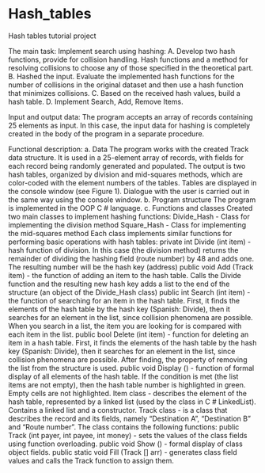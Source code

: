 # Hash_tables
Hash tables tutorial project

The main task:
Implement search using hashing:
A. Develop two hash functions, provide for collision handling. Hash functions and a method for resolving collisions to choose any of those specified in the theoretical part.
B. Hashed the input. Evaluate the implemented hash functions for the number of collisions in the original dataset and then use a hash function that minimizes collisions.
C. Based on the received hash values, build a hash table.
D. Implement Search, Add, Remove Items.

Input and output data:
The program accepts an array of records containing 25 elements as input. In this case, the input data for hashing is completely created in the body of the program in a separate procedure.

Functional description:
a. Data
The program works with the created Track data structure. It is used in a 25-element array of records, with fields for each record being randomly generated and populated.
The output is two hash tables, organized by division and mid-squares methods, which are color-coded with the element numbers of the tables. 
Tables are displayed in the console window (see Figure 1). Dialogue with the user is carried out in the same way using the console window.
b. Program structure
The program is implemented in the OOP C # language.
c. Functions and classes
Created two main classes to implement hashing functions:
  Divide_Hash - Class for implementing the division method
  Square_Hash - Class for implementing the mid-squares method
Each class implements similar functions for performing basic operations with hash tables:
  private int Divide (int item) - hash function of division. In this case (the division method) returns the remainder of dividing the hashing field (route number) by 48 and adds one. The resulting number will be the hash key (address)
  public void Add (Track item) - the function of adding an item to the hash table. Calls the Divide function and the resulting new hash key adds a list to the end of the structure (an object of the Divide_Hash class)
  public int Search (int item) - the function of searching for an item in the hash table. First, it finds the elements of the hash table by the hash key (Spanish: Divide), then it searches for an element in the list, since collision phenomena are possible. When you search in a list, the item you are looking for is compared with each item in the list.
  public bool Delete (int item) - function for deleting an item in a hash table. First, it finds the elements of the hash table by the hash key (Spanish: Divide), then it searches for an element in the list, since collision phenomena are possible. After finding, the property of removing the list from the structure is used.
  public void Display () - function of formal display of all elements of the hash table. If the condition is met (the list items are not empty), then the hash table number is highlighted in green. Empty cells are not highlighted.
Item class - describes the element of the hash table, represented by a linked list (used by the class in C # LinkedList). Contains a linked list and a constructor.
Track class - is a class that describes the record and its fields, namely “Destination A”, “Destination B” and “Route number”. The class contains the following functions:
  public Track (int payer, int payee, int money) - sets the values ​​of the class fields using function overloading.
  public void Show () - formal display of class object fields.
  public static void Fill (Track [] arr) - generates class field values ​​and calls the Track function to assign them.
